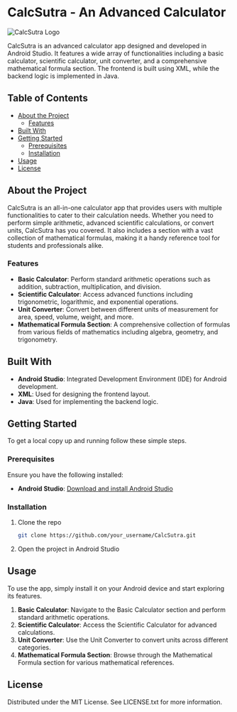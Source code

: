 
# CalcSutra - An Advanced Calculator
![CalcSutra Logo](file:///D:/CalcSutra/app/src/main/res/drawable/applogo.png)

CalcSutra is an advanced calculator app designed and developed in Android Studio. It features a wide array of functionalities including a basic calculator, scientific calculator, unit converter, and a comprehensive mathematical formula section. The frontend is built using XML, while the backend logic is implemented in Java.

## Table of Contents

- [About the Project](#about-the-project)
  - [Features](#features)
- [Built With](#built-with)
- [Getting Started](#getting-started)
  - [Prerequisites](#prerequisites)
  - [Installation](#installation)
- [Usage](#usage)
- [License](#license)

## About the Project

CalcSutra is an all-in-one calculator app that provides users with multiple functionalities to cater to their calculation needs. Whether you need to perform simple arithmetic, advanced scientific calculations, or convert units, CalcSutra has you covered. It also includes a section with a vast collection of mathematical formulas, making it a handy reference tool for students and professionals alike.

### Features

- **Basic Calculator**: Perform standard arithmetic operations such as addition, subtraction, multiplication, and division.
- **Scientific Calculator**: Access advanced functions including trigonometric, logarithmic, and exponential operations.
- **Unit Converter**: Convert between different units of measurement for area, speed, volume, weight, and more.
- **Mathematical Formula Section**: A comprehensive collection of formulas from various fields of mathematics including algebra, geometry, and trigonometry.

## Built With

- **Android Studio**: Integrated Development Environment (IDE) for Android development.
- **XML**: Used for designing the frontend layout.
- **Java**: Used for implementing the backend logic.

## Getting Started

To get a local copy up and running follow these simple steps.

### Prerequisites

Ensure you have the following installed:

- **Android Studio**: [Download and install Android Studio](https://developer.android.com/studio)

### Installation

1. Clone the repo
   ```sh
   git clone https://github.com/your_username/CalcSutra.git
   
2. Open the project in Android Studio
   
## Usage
To use the app, simply install it on your Android device and start exploring its features.

1. **Basic Calculator**: Navigate to the Basic Calculator section and perform standard arithmetic operations.
2. **Scientific Calculator**: Access the Scientific Calculator for advanced calculations.
3. **Unit Converter**: Use the Unit Converter to convert units across different categories.
4. **Mathematical Formula Section**: Browse through the Mathematical Formula section for various mathematical references.

## License
Distributed under the MIT License. See LICENSE.txt for more information.

